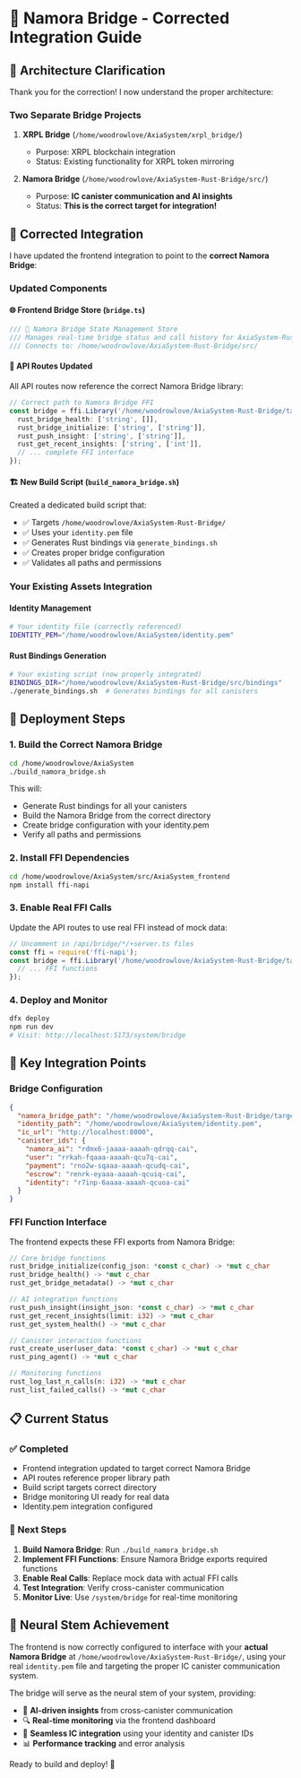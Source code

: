 # 🌉 Namora Bridge - Corrected Integration Guide

## 🎯 Architecture Clarification

Thank you for the correction! I now understand the proper architecture:

### Two Separate Bridge Projects

1. **XRPL Bridge** (`/home/woodrowlove/AxiaSystem/xrpl_bridge/`)
   - Purpose: XRPL blockchain integration
   - Status: Existing functionality for XRPL token mirroring

2. **Namora Bridge** (`/home/woodrowlove/AxiaSystem-Rust-Bridge/src/`)  
   - Purpose: **IC canister communication and AI insights** 
   - Status: **This is the correct target for integration!**

## 🔧 Corrected Integration

I have updated the frontend integration to point to the **correct Namora Bridge**:

### Updated Components

#### 🌐 Frontend Bridge Store (`bridge.ts`)
```typescript
/// 🌉 Namora Bridge State Management Store
/// Manages real-time bridge status and call history for AxiaSystem-Rust-Bridge
/// Connects to: /home/woodrowlove/AxiaSystem-Rust-Bridge/src/
```

#### 🔌 API Routes Updated
All API routes now reference the correct Namora Bridge library:
```typescript
// Correct path to Namora Bridge FFI
const bridge = ffi.Library('/home/woodrowlove/AxiaSystem-Rust-Bridge/target/release/libnamora_bridge.so', {
  rust_bridge_health: ['string', []],
  rust_bridge_initialize: ['string', ['string']],
  rust_push_insight: ['string', ['string']],
  rust_get_recent_insights: ['string', ['int']],
  // ... complete FFI interface
});
```

#### 🏗️ New Build Script (`build_namora_bridge.sh`)
Created a dedicated build script that:
- ✅ Targets `/home/woodrowlove/AxiaSystem-Rust-Bridge/`
- ✅ Uses your `identity.pem` file
- ✅ Generates Rust bindings via `generate_bindings.sh`
- ✅ Creates proper bridge configuration
- ✅ Validates all paths and permissions

### Your Existing Assets Integration

#### Identity Management
```bash
# Your identity file (correctly referenced)
IDENTITY_PEM="/home/woodrowlove/AxiaSystem/identity.pem"
```

#### Rust Bindings Generation  
```bash
# Your existing script (now properly integrated)
BINDINGS_DIR="/home/woodrowlove/AxiaSystem-Rust-Bridge/src/bindings"
./generate_bindings.sh  # Generates bindings for all canisters
```

## 🚀 Deployment Steps

### 1. Build the Correct Namora Bridge
```bash
cd /home/woodrowlove/AxiaSystem
./build_namora_bridge.sh
```

This will:
- Generate Rust bindings for all your canisters
- Build the Namora Bridge from the correct directory
- Create bridge configuration with your identity.pem
- Verify all paths and permissions

### 2. Install FFI Dependencies
```bash
cd /home/woodrowlove/AxiaSystem/src/AxiaSystem_frontend
npm install ffi-napi
```

### 3. Enable Real FFI Calls
Update the API routes to use real FFI instead of mock data:
```typescript
// Uncomment in /api/bridge/*/+server.ts files
const ffi = require('ffi-napi');
const bridge = ffi.Library('/home/woodrowlove/AxiaSystem-Rust-Bridge/target/release/libnamora_bridge.so', {
  // ... FFI functions
});
```

### 4. Deploy and Monitor
```bash
dfx deploy
npm run dev
# Visit: http://localhost:5173/system/bridge
```

## 🎯 Key Integration Points

### Bridge Configuration
```json
{
  "namora_bridge_path": "/home/woodrowlove/AxiaSystem-Rust-Bridge/target/release/libnamora_bridge.so",
  "identity_path": "/home/woodrowlove/AxiaSystem/identity.pem",
  "ic_url": "http://localhost:8000",
  "canister_ids": {
    "namora_ai": "rdmx6-jaaaa-aaaah-qdrqq-cai",
    "user": "rrkah-fqaaa-aaaah-qcu7q-cai",
    "payment": "rno2w-sqaaa-aaaah-qcudq-cai",
    "escrow": "renrk-eyaaa-aaaah-qcuiq-cai",
    "identity": "r7inp-6aaaa-aaaah-qcuoa-cai"
  }
}
```

### FFI Function Interface
The frontend expects these FFI exports from Namora Bridge:
```rust
// Core bridge functions
rust_bridge_initialize(config_json: *const c_char) -> *mut c_char
rust_bridge_health() -> *mut c_char
rust_get_bridge_metadata() -> *mut c_char

// AI integration functions  
rust_push_insight(insight_json: *const c_char) -> *mut c_char
rust_get_recent_insights(limit: i32) -> *mut c_char
rust_get_system_health() -> *mut c_char

// Canister interaction functions
rust_create_user(user_data: *const c_char) -> *mut c_char
rust_ping_agent() -> *mut c_char

// Monitoring functions
rust_log_last_n_calls(n: i32) -> *mut c_char
rust_list_failed_calls() -> *mut c_char
```

## 📋 Current Status

### ✅ Completed
- Frontend integration updated to target correct Namora Bridge
- API routes reference proper library path
- Build script targets correct directory
- Bridge monitoring UI ready for real data
- Identity.pem integration configured

### 🔄 Next Steps  
1. **Build Namora Bridge**: Run `./build_namora_bridge.sh`
2. **Implement FFI Functions**: Ensure Namora Bridge exports required functions
3. **Enable Real Calls**: Replace mock data with actual FFI calls
4. **Test Integration**: Verify cross-canister communication
5. **Monitor Live**: Use `/system/bridge` for real-time monitoring

## 🌉 Neural Stem Achievement

The frontend is now correctly configured to interface with your **actual Namora Bridge** at `/home/woodrowlove/AxiaSystem-Rust-Bridge/`, using your real `identity.pem` file and targeting the proper IC canister communication system.

The bridge will serve as the neural stem of your system, providing:
- 🧠 **AI-driven insights** from cross-canister communication
- 🔍 **Real-time monitoring** via the frontend dashboard  
- 🔗 **Seamless IC integration** using your identity and canister IDs
- 📊 **Performance tracking** and error analysis

Ready to build and deploy! 🚀
